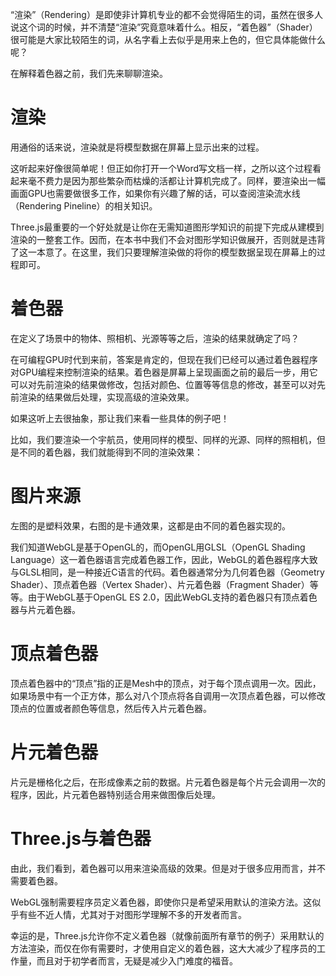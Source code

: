 “渲染”（Rendering）是即使非计算机专业的都不会觉得陌生的词，虽然在很多人说这个词的时候，并不清楚“渲染”究竟意味着什么。相反，“着色器”（Shader）很可能是大家比较陌生的词，从名字看上去似乎是用来上色的，但它具体能做什么呢？

在解释着色器之前，我们先来聊聊渲染。

# 渲染
用通俗的话来说，渲染就是将模型数据在屏幕上显示出来的过程。

这听起来好像很简单呢！但正如你打开一个Word写文档一样，之所以这个过程看起来毫不费力是因为那些繁杂而枯燥的活都让计算机完成了。同样，要渲染出一幅画面GPU也需要做很多工作，如果你有兴趣了解的话，可以查阅渲染流水线（Rendering Pineline）的相关知识。

Three.js最重要的一个好处就是让你在无需知道图形学知识的前提下完成从建模到渲染的一整套工作。因而，在本书中我们不会对图形学知识做展开，否则就是违背了这一本意了。在这里，我们只要理解渲染做的将你的模型数据呈现在屏幕上的过程即可。

# 着色器
在定义了场景中的物体、照相机、光源等等之后，渲染的结果就确定了吗？

在可编程GPU时代到来前，答案是肯定的，但现在我们已经可以通过着色器程序对GPU编程来控制渲染的结果。着色器是屏幕上呈现画面之前的最后一步，用它可以对先前渲染的结果做修改，包括对颜色、位置等等信息的修改，甚至可以对先前渲染的结果做后处理，实现高级的渲染效果。

如果这听上去很抽象，那让我们来看一些具体的例子吧！

比如，我们要渲染一个宇航员，使用同样的模型、同样的光源、同样的照相机，但是不同的着色器，我们就能得到不同的渲染效果：



# 图片来源

左图的是塑料效果，右图的是卡通效果，这都是由不同的着色器实现的。

我们知道WebGL是基于OpenGL的，而OpenGL用GLSL（OpenGL Shading Language）这一着色器语言完成着色器工作，因此，WebGL的着色器程序大致与GLSL相同，是一种接近C语言的代码。着色器通常分为几何着色器（Geometry Shader）、顶点着色器（Vertex Shader）、片元着色器（Fragment Shader）等等。由于WebGL基于OpenGL ES 2.0，因此WebGL支持的着色器只有顶点着色器与片元着色器。

# 顶点着色器
顶点着色器中的“顶点”指的正是Mesh中的顶点，对于每个顶点调用一次。因此，如果场景中有一个正方体，那么对八个顶点将各自调用一次顶点着色器，可以修改顶点的位置或者颜色等信息，然后传入片元着色器。

# 片元着色器
片元是栅格化之后，在形成像素之前的数据。片元着色器是每个片元会调用一次的程序，因此，片元着色器特别适合用来做图像后处理。

# Three.js与着色器
由此，我们看到，着色器可以用来渲染高级的效果。但是对于很多应用而言，并不需要着色器。

WebGL强制需要程序员定义着色器，即使你只是希望采用默认的渲染方法。这似乎有些不近人情，尤其对于对图形学理解不多的开发者而言。

幸运的是，Three.js允许你不定义着色器（就像前面所有章节的例子）采用默认的方法渲染，而仅在你有需要时，才使用自定义的着色器，这大大减少了程序员的工作量，而且对于初学者而言，无疑是减少入门难度的福音。
